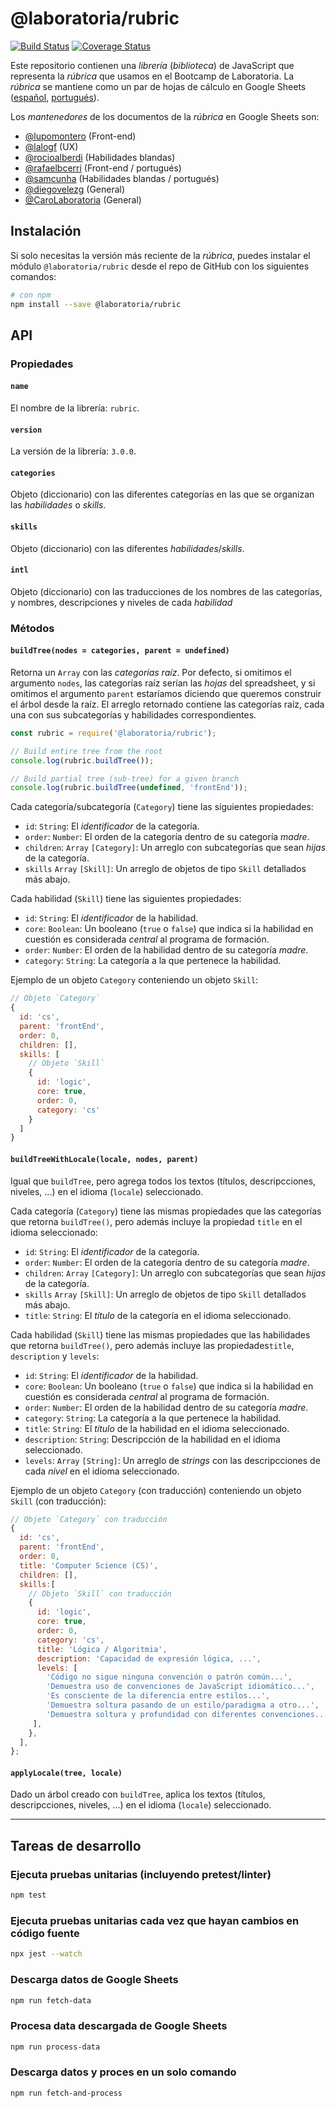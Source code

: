 # @laboratoria/rubric

[![Build Status](https://travis-ci.com/Laboratoria/rubric.svg?token=4uyuoxi9qhvAfjzUTB6y&branch=master)](https://travis-ci.com/Laboratoria/rubric)
[![Coverage Status](https://coveralls.io/repos/github/Laboratoria/rubric/badge.svg?branch=master)](https://coveralls.io/github/Laboratoria/rubric?branch=master)

Este repositorio contienen una _librería_ (_biblioteca_) de JavaScript que
representa la _rúbrica_ que usamos en el Bootcamp de Laboratoria. La _rúbrica_
se mantiene como un par de hojas de cálculo en Google Sheets
([español](https://docs.google.com/spreadsheets/d/e/2PACX-1vSu7rAHSsRGwzoIAswVmBv1UDdQlYhX3GBOsrjhV4MJWMUzfdjL2u-llcWq8jssDIZxrWQq-eCgBeUL/pubhtml),
[portugués](https://docs.google.com/spreadsheets/d/e/2PACX-1vSVyvMZlxMhExcFXhfzX6lD922hFFs0bPFgQhBTFEIPiqRqwNXNsLSqtd4uf0rd-4R6UYklMMMFPx5M/pubhtml)).

Los _mantenedores_ de los documentos de la _rúbrica_ en Google Sheets son:

* [@lupomontero](https://github.com/lupomontero/) (Front-end)
* [@lalogf](https://github.com/lalogf/) (UX)
* [@rocioalberdi](https://github.com/rocioalberdi/) (Habilidades blandas)
* [@rafaelbcerri](https://github.com/rafaelbcerri/) (Front-end / portugués)
* [@samcunha](https://github.com/samcunha/) (Habilidades blandas / portugués)
* [@diegovelezg](https://github.com/diegovelezg/) (General)
* [@CaroLaboratoria](https://github.com/CaroLaboratoria/) (General)

## Instalación

Si solo necesitas la versión más reciente de la _rúbrica_, puedes instalar el
módulo `@laboratoria/rubric` desde el repo de GitHub con los siguientes comandos:

```sh
# con npm
npm install --save @laboratoria/rubric
```

<!--
### Instalación de varias versiones en paralelo

Por otro lado, en muchos casos necesitarás poder usar varias versiones de la
_rúbrica_ en la misma aplicación. Si este es el caso, puedes especificar
diferentes versiones como dependencias separadas cada una apuntando a una _rama_
o _tag_ del repo de `Laboratoria/rubric` en GitHub.

Por ejemplo, en tu `package.json`:

```json
{
  "name": "my-app",
  "version": "1.0.0",
  "dependencies": {
    "rubric-v1": "@laboratoria/rubric#v1.0.0",
    "rubric-v2": "@laboratoria/rubric#v2.3.1"
  }
}
```

Y después en tu código:

```js
const rubric = {
  v1: require('rubric-v1'),
  v2: require('rubric-v2'),
};


console.log(rubric.v1.buildTreeWithLocale('es'));
```
-->

## API

### Propiedades

#### `name`

El nombre de la librería: `rubric`.

#### `version`

La versión de la librería: `3.0.0`.

#### `categories`

Objeto (diccionario) con las diferentes categorías en las que se organizan las
_habilidades_ o _skills_.

#### `skills`

Objeto (diccionario) con las diferentes _habilidades_/_skills_.

#### `intl`

Objeto (diccionario) con las traducciones de los nombres de las categorías,
y nombres, descripciones y niveles de cada _habilidad_

### Métodos

#### `buildTree(nodes = categories, parent = undefined)`

Retorna un `Array` con las _categorías raíz_. Por defecto, si omitimos el
argumento `nodes`, las categorías raíz serían las _hojas_ del spreadsheet, y si
omitimos el argumento `parent` estaríamos diciendo que queremos construir el
árbol desde la raíz. El arreglo retornado contiene las categorías raíz, cada una
con sus subcategorías y habilidades correspondientes.

```js
const rubric = require('@laboratoria/rubric');

// Build entire tree from the root
console.log(rubric.buildTree());

// Build partial tree (sub-tree) for a given branch
console.log(rubric.buildTree(undefined, 'frontEnd'));
```

Cada categoría/subcategoría (`Category`) tiene las siguientes propiedades:

* `id`: `String`: El _identificador_ de la categoría.
* `order`: `Number`: El orden de la categoría dentro de su categoría _madre_.
* `children`: `Array` `[Category]`: Un arreglo con subcategorías que sean
  _hijas_ de la categoría.
* `skills` `Array` `[Skill]`: Un arreglo de objetos de tipo `Skill` detallados
  más abajo.

Cada habilidad (`Skill`) tiene las siguientes propiedades:

* `id`: `String`: El _identificador_ de la habilidad.
* `core`: `Boolean`: Un booleano (`true` o `false`) que indica si la habilidad
  en cuestión es considerada _central_ al programa de formación.
* `order`: `Number`: El orden de la habilidad dentro de su categoría _madre_.
* `category`: `String`: La categoría a la que pertenece la habilidad.

Ejemplo de un objeto `Category` conteniendo un objeto `Skill`:

```js
// Objeto `Category`
{
  id: 'cs',
  parent: 'frontEnd',
  order: 0,
  children: [],
  skills: [
    // Objeto `Skill`
    {
      id: 'logic',
      core: true,
      order: 0,
      category: 'cs'
    }
  ]
}
```

#### `buildTreeWithLocale(locale, nodes, parent)`

Igual que `buildTree`, pero agrega todos los textos (títulos, descripcciones,
niveles, ...) en el idioma (`locale`) seleccionado.

Cada categoría (`Category`) tiene las mismas propiedades que las categorías que
retorna `buildTree()`, pero además incluye la propiedad `title` en el idioma
seleccionado:

* `id`: `String`: El _identificador_ de la categoría.
* `order`: `Number`: El orden de la categoría dentro de su categoría _madre_.
* `children`: `Array` `[Category]`: Un arreglo con subcategorías que sean
  _hijas_ de la categoría.
* `skills` `Array` `[Skill]`: Un arreglo de objetos de tipo `Skill` detallados
  más abajo.
* `title`: `String`: El _título_ de la categoría en el idioma seleccionado.

Cada habilidad (`Skill`) tiene las mismas propiedades que las habilidades que
retorna `buildTree()`, pero además incluye las propiedades`title`,
`description` y `levels`:

* `id`: `String`: El _identificador_ de la habilidad.
* `core`: `Boolean`: Un booleano (`true` o `false`) que indica si la habilidad
  en cuestión es considerada _central_ al programa de formación.
* `order`: `Number`: El orden de la habilidad dentro de su categoría _madre_.
* `category`: `String`: La categoría a la que pertenece la habilidad.
* `title`: `String`: El _título_ de la habilidad en el idioma seleccionado.
* `description`: `String`: Descripcción de la habilidad en el idioma
  seleccionado.
* `levels`: `Array` `[String]`: Un arreglo de _strings_ con las descripcciones
  de cada _nivel_ en el idioma seleccionado.

Ejemplo de un objeto `Category` (con traducción) conteniendo un objeto `Skill`
(con traducción):

```js
// Objeto `Category` con traducción
{
  id: 'cs',
  parent: 'frontEnd',
  order: 0,
  title: 'Computer Science (CS)',
  children: [],
  skills:[
    // Objeto `Skill` con traducción
    {
      id: 'logic',
      core: true,
      order: 0,
      category: 'cs',
      title: 'Lógica / Algoritmia',
      description: 'Capacidad de expresión lógica, ...',
      levels: [
        'Código no sigue ninguna convención o patrón común...',
        'Demuestra uso de convenciones de JavaScript idiomático...',
        'Es consciente de la diferencia entre estilos...',
        'Demuestra soltura pasando de un estilo/paradigma a otro...',
        'Demuestra soltura y profundidad con diferentes convenciones...',
     ],
    },
  ],
};
```

#### `applyLocale(tree, locale)`

Dado un árbol creado con `buildTree`, aplica los textos (títulos,
descripcciones, niveles, ...) en el idioma (`locale`) seleccionado.

***

## Tareas de desarrollo

### Ejecuta pruebas unitarias (incluyendo pretest/linter)

```sh
npm test
```

### Ejecuta pruebas unitarias cada vez que hayan cambios en código fuente

```sh
npx jest --watch
```

### Descarga datos de Google Sheets

```sh
npm run fetch-data
```

### Procesa data descargada de Google Sheets

```sh
npm run process-data
```

### Descarga datos y proces en un solo comando

```sh
npm run fetch-and-process
```
